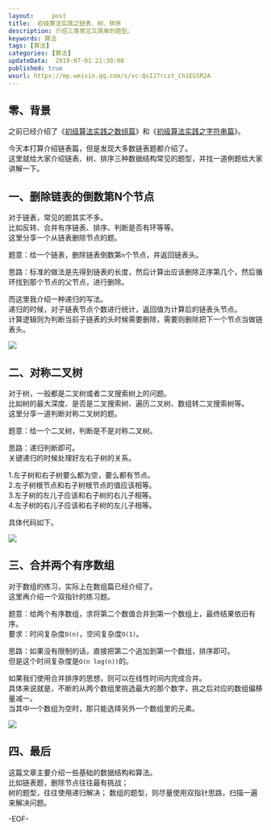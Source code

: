 ```yaml
---   
layout:     post  
title:  初级算法实践之链表、树、排序  
description: 介绍三类常见又简单的题型。  
keywords: 算法  
tags: [算法]    
categories: [算法]  
updateData:  2019-07-01 21:30:00  
published: true  
wxurl: https://mp.weixin.qq.com/s/vc-QsIJ7rcst_Ch1EG5R2A  
---  
```



## 零、背景  


之前已经介绍了《[初级算法实践之数组篇](https://mp.weixin.qq.com/s/vc-QsIJ7rcst_Ch1EG5R2A)》和《[初级算法实践之字符串篇](https://mp.weixin.qq.com/s/BSXZoPJtYuiXk28o5zsGuQ)》。  


今天本打算介绍链表篇，但是发现大多数链表题都介绍了。  
这里就给大家介绍链表、树、排序三种数据结构常见的题型，并找一道例题给大家讲解一下。  



## 一、删除链表的倒数第N个节点  


对于链表，常见的题其实不多。  
比如反转、合并有序链表、排序、判断是否有环等等。  
这里分享一个从链表删除节点的题。  


题意：给一个链表，删除链表倒数第`n`个节点，并返回链表头。  


思路：标准的做法是先得到链表的长度，然后计算出应该删除正序第几个，然后循环找到那个节点的父节点，进行删除。  


而这里我介绍一种递归的写法。  
递归的时候，对子链表节点个数进行统计，返回值为计算后的链表头节点。  
计算逻辑则为判断当前子链表的头时候需要删除，需要则删除把下一个节点当做链表头。  


![](http://res2019.tiankonguse.com/images/2019/07/02/001.png)


## 二、对称二叉树  


对于树，一般都是二叉树或者二叉搜索树上的问题。  
比如树的最大深度、是否是二叉搜索树、遍历二叉树、数组转二叉搜索树等。  
这里分享一道判断对称二叉树的题。  


题意：给一个二叉树，判断是不是对称二叉树。  


思路：递归判断即可。  
关键递归的时候处理好左右子树的关系。  


1.左子树和右子树要么都为空，要么都有节点。  
2.左子树根节点和右子树根节点的值应该相等。  
3.左子树的左儿子应该和右子树的右儿子相等。  
4.左子树的右儿子应该和右子树的左儿子相等。  


具体代码如下。  


![](http://res2019.tiankonguse.com/images/2019/07/02/002.png)


## 三、合并两个有序数组  


对于数组的练习，实际上在数组篇已经介绍了。  
这里再介绍一个双指针的练习题。  


题意：给两个有序数组，求将第二个数值合并到第一个数组上，最终结果依旧有序。  
要求：时间复杂度`O(n)`，空间复杂度`O(1)`。  


思路：如果没有限制的话，直接把第二个追加到第一个数组，排序即可。  
但是这个时间复杂度是`O(n log(n))`的。  


如果我们使用合并排序的思想，则可以在线性时间内完成合并。  
具体来说就是，不断的从两个数组里挑选最大的那个数字，挑之后对应的数组偏移量减一。  
当其中一个数组为空时，那只能选择另外一个数组里的元素。  


![](http://res2019.tiankonguse.com/images/2019/07/02/003.png)


## 四、最后  


这篇文章主要介绍一些基础的数据结构和算法。  
比如链表题，删除节点往往最有挑战；  
树的题型，往往使用递归解决；
数组的题型，则尽量使用双指针思路，扫描一遍来解决问题。  



-EOF-  

